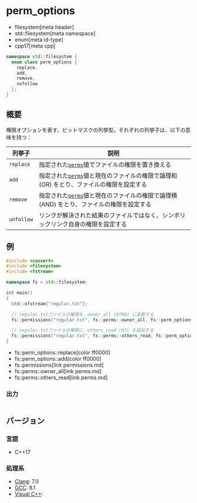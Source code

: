 # perm_options
* filesystem[meta header]
* std::filesystem[meta namespace]
* enum[meta id-type]
* cpp17[meta cpp]

```cpp
namespace std::filesystem {
  enum class perm_options {
    replace,
    add,
    remove,
    nofollow
  };
}
```

## 概要
権限オプションを表す、ビットマスクの列挙型。それぞれの列挙子は、以下の意味を持つ：

| 列挙子 | 説明 |
|--------|------|
| `replace`  | 指定された[`perms`](perms.md)値でファイルの権限を置き換える |
| `add`      | 指定された[`perms`](perms.md)値と現在のファイルの権限で論理和 (OR) をとり、ファイルの権限を設定する |
| `remove`   | 指定された[`perms`](perms.md)値と現在のファイルの権限で論理積 (AND) をとり、ファイルの権限を設定する |
| `unfollow` | リンクが解決された結果のファイルではなく、シンボリックリンク自身の権限を設定する |


## 例
```cpp example
#include <cassert>
#include <filesystem>
#include <fstream>

namespace fs = std::filesystem;

int main()
{
  std::ofstream{"regular.txt"};

  // regular.txtファイルの権限を、owner_all (0700) に変更する
  fs::permissions("regular.txt", fs::perms::owner_all, fs::perm_options::replace);

  // regular.txtファイルの権限に、others_read (07) を追加する
  fs::permissions("regular.txt", fs::perms::others_read, fs::perm_options::add);
}
```
* fs::perm_options::replace[color ff0000]
* fs::perm_options::add[color ff0000]
* fs::permissions[link permissions.md]
* fs::perms::owner_all[link perms.md]
* fs::perms::others_read[link perms.md]

### 出力
```
```

## バージョン
### 言語
- C++17

### 処理系
- [Clang](/implementation.md#clang): 7.0
- [GCC](/implementation.md#gcc): 8.1
- [Visual C++](/implementation.md#visual_cpp):
